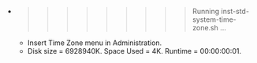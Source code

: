 * >>>>>>>>> Running inst-std-system-time-zone.sh ...
  * Insert Time Zone menu in Administration.
  * Disk size = 6928940K. Space Used = 4K. Runtime = 00:00:00:01.
